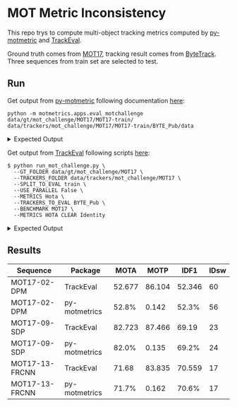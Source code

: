 # MOT Metric Inconsistency

This repo trys to compute multi-object tracking metrics computed by [py-motmetric](https://github.com/cheind/py-motmetrics) and [TrackEval](https://github.com/JonathonLuiten/TrackEval).

Ground truth comes from [MOT17](https://motchallenge.net/data/MOT17/), tracking result comes from [ByteTrack](https://motchallenge.net/method/MOT=4809&chl=10). Three sequences from train set are selected to test.

## Run

Get output from [py-motmetric](https://github.com/cheind/py-motmetrics) following documentation [here](https://github.com/cheind/py-motmetrics#motchallenge-compatibility):

``` shell
python -m motmetrics.apps.eval_motchallenge data/gt/mot_challenge/MOT17/MOT17-train/ data/trackers/mot_challenge/MOT17/MOT17-train/BYTE_Pub/data
```

<details>
<summary>Expected Output</summary>

```shell
04:34:05 INFO - Found 3 groundtruths and 3 test files.
04:34:05 INFO - Available LAP solvers ['scipy']
04:34:05 INFO - Default LAP solver 'scipy'
04:34:05 INFO - Loading files.
04:34:05 INFO - Comparing MOT17-13-FRCNN...
04:34:06 INFO - Comparing MOT17-02-DPM...
04:34:07 INFO - Comparing MOT17-09-SDP...
04:34:07 INFO - Running metrics
04:34:07 INFO - partials: 0.168 seconds.
04:34:07 INFO - mergeOverall: 0.169 seconds.
                IDF1   IDP   IDR  Rcll  Prcn  GT MT PT ML  FP    FN IDs   FM  MOTA  MOTP IDt IDa IDm
MOT17-13-FRCNN 70.6% 82.7% 61.5% 73.1% 98.3% 110 58 28 24 147  3133  17   37 71.7% 0.162  37   6  27
MOT17-02-DPM   52.3% 73.1% 40.8% 54.4% 97.7%  62 21 21 20 238  8467  56  134 52.8% 0.142  62   8  17
MOT17-09-SDP   69.2% 75.0% 64.2% 84.0% 98.2%  26 18  7  1  83   850  24   49 82.0% 0.135  26   3   6
OVERALL        61.4% 77.0% 51.1% 65.0% 98.0% 198 97 56 45 468 12450  97  220 63.4% 0.148 125  17  50
04:34:07 INFO - Completed
```
  
</details>

Get output from [TrackEval](https://github.com/JonathonLuiten/TrackEval) following scripts [here](https://github.com/JonathonLuiten/TrackEval/blob/master/scripts/run_mot_challenge.py):

```shell
$ python run_mot_challenge.py \
  --GT_FOLDER data/gt/mot_challenge/MOT17 \
  --TRACKERS_FOLDER data/trackers/mot_challenge/MOT17 \
  --SPLIT_TO_EVAL train \
  --USE_PARALLEL False \
  --METRICS Hota \
  --TRACKERS_TO_EVAL BYTE_Pub \
  --BENCHMARK MOT17 \
  --METRICS HOTA CLEAR Identity
```

<details>
<summary>Expected Output</summary>

```shell
Eval Config:
USE_PARALLEL         : False
NUM_PARALLEL_CORES   : 8
BREAK_ON_ERROR       : True
RETURN_ON_ERROR      : False
LOG_ON_ERROR         : /opt/homebrew/Caskroom/miniforge/base/envs/mm-diff/lib/python3.8/site-packages/error_log.txt
PRINT_RESULTS        : True
PRINT_ONLY_COMBINED  : False
PRINT_CONFIG         : True
TIME_PROGRESS        : True
DISPLAY_LESS_PROGRESS : False
OUTPUT_SUMMARY       : True
OUTPUT_EMPTY_CLASSES : True
OUTPUT_DETAILED      : True
PLOT_CURVES          : True

MotChallenge2DBox Config:
PRINT_CONFIG         : True
GT_FOLDER            : data/gt/mot_challenge/MOT17
TRACKERS_FOLDER      : data/trackers/mot_challenge/MOT17
OUTPUT_FOLDER        : None
TRACKERS_TO_EVAL     : ['BYTE_Pub']
CLASSES_TO_EVAL      : ['pedestrian']
BENCHMARK            : MOT17
SPLIT_TO_EVAL        : train
INPUT_AS_ZIP         : False
DO_PREPROC           : True
TRACKER_SUB_FOLDER   : data
OUTPUT_SUB_FOLDER    :
TRACKER_DISPLAY_NAMES : None
SEQMAP_FOLDER        : None
SEQMAP_FILE          : None
SEQ_INFO             : None
GT_LOC_FORMAT        : {gt_folder}/{seq}/gt/gt.txt
SKIP_SPLIT_FOL       : False

CLEAR Config:
METRICS              : ['HOTA', 'CLEAR', 'Identity']
THRESHOLD            : 0.5
PRINT_CONFIG         : True

Identity Config:
METRICS              : ['HOTA', 'CLEAR', 'Identity']
THRESHOLD            : 0.5
PRINT_CONFIG         : True

Evaluating 1 tracker(s) on 3 sequence(s) for 1 class(es) on MotChallenge2DBox dataset using the following metrics: HOTA, CLEAR, Identity, Count


Evaluating BYTE_Pub

    MotChallenge2DBox.get_raw_seq_data(BYTE_Pub, MOT17-02-DPM)             0.1422 sec
    MotChallenge2DBox.get_preprocessed_seq_data(pedestrian)                0.0598 sec
    HOTA.eval_sequence()                                                   0.0907 sec
    CLEAR.eval_sequence()                                                  0.0145 sec
    Identity.eval_sequence()                                               0.0040 sec
    Count.eval_sequence()                                                  0.0000 sec
1 eval_sequence(MOT17-02-DPM, BYTE_Pub)                                  0.3124 sec
    MotChallenge2DBox.get_raw_seq_data(BYTE_Pub, MOT17-09-SDP)             0.0536 sec
    MotChallenge2DBox.get_preprocessed_seq_data(pedestrian)                0.0457 sec
    HOTA.eval_sequence()                                                   0.0694 sec
    CLEAR.eval_sequence()                                                  0.0101 sec
    Identity.eval_sequence()                                               0.0025 sec
    Count.eval_sequence()                                                  0.0000 sec
2 eval_sequence(MOT17-09-SDP, BYTE_Pub)                                  0.1821 sec
    MotChallenge2DBox.get_raw_seq_data(BYTE_Pub, MOT17-13-FRCNN)           0.0986 sec
    MotChallenge2DBox.get_preprocessed_seq_data(pedestrian)                0.0676 sec
    HOTA.eval_sequence()                                                   0.1027 sec
    CLEAR.eval_sequence()                                                  0.0158 sec
    Identity.eval_sequence()                                               0.0043 sec
    Count.eval_sequence()                                                  0.0000 sec
3 eval_sequence(MOT17-13-FRCNN, BYTE_Pub)                                0.2904 sec

All sequences for BYTE_Pub finished in 0.79 seconds

HOTA: BYTE_Pub-pedestrian          HOTA      DetA      AssA      DetRe     DetPr     AssRe     AssPr     LocA      OWTA      HOTA(0)   LocA(0)   HOTALocA(0)
MOT17-02-DPM                       45.64     45.475    45.959    47.51     85.359    54.791    65.744    87.5      46.709    53.551    84.211    45.096
MOT17-09-SDP                       57.674    71.003    46.911    74.766    87.348    60.033    64.682    88.413    59.214    67.925    85.985    58.405
MOT17-13-FRCNN                     59.349    59.762    59.075    62.517    84.083    73.721    69.45     85.644    60.769    70.861    83.279    59.012
COMBINED                           52.442    53.964    51.101    56.508    85.275    62.937    67.147    87.008    53.724    61.937    84.214    52.159

CLEAR: BYTE_Pub-pedestrian         MOTA      MOTP      MODA      CLR_Re    CLR_Pr    MTR       PTR       MLR       sMOTA     CLR_TP    CLR_FN    CLR_FP    IDSW      MT        PT        ML        Frag
MOT17-02-DPM                       52.677    86.104    53        54.33     97.612    32.258    37.097    30.645    45.128    10095     8486      247       60        20        23        19        120
MOT17-09-SDP                       82.723    87.466    83.155    84.376    98.574    73.077    23.077    3.8462    72.148    4493      832       65        23        19        6         1         43
MOT17-13-FRCNN                     71.68     83.835    71.826    73.089    98.302    52.727    25.455    21.818    59.865    8509      3133      147       17        58        28        24        35
COMBINED                           63.402    85.533    63.683    64.974    98.051    48.99     28.788    22.222    54.002    23097     12451     459       100       97        57        44        198

Identity: BYTE_Pub-pedestrian      IDF1      IDR       IDP       IDTP      IDFN      IDFP
MOT17-02-DPM                       52.346    40.741    73.197    7570      11011     2772
MOT17-09-SDP                       69.19     64.207    75.011    3419      1906      1139
MOT17-13-FRCNN                     70.559    61.51     82.729    7161      4481      1495
COMBINED                           61.417    51.058    77.05     18150     17398     5406

Count: BYTE_Pub-pedestrian         Dets      GT_Dets   IDs       GT_IDs
MOT17-02-DPM                       10342     18581     39        62
MOT17-09-SDP                       4558      5325      23        26
MOT17-13-FRCNN                     8656      11642     70        110
COMBINED                           23556     35548     132       198

Timing analysis:
MotChallenge2DBox.get_raw_seq_data                                     0.2944 sec
MotChallenge2DBox.get_preprocessed_seq_data                            0.1731 sec
HOTA.eval_sequence                                                     0.2629 sec
CLEAR.eval_sequence                                                    0.0404 sec
Identity.eval_sequence                                                 0.0108 sec
Count.eval_sequence                                                    0.0000 sec
eval_sequence                                                          0.7850 sec
Evaluator.evaluate                                                     1.6773 sec
```
</details>

## Results

| Sequence      | Package       | MOTA   | MOTP  | IDF1  | IDsw |
|---------------|---------------|--------|-------|-------|------|
| MOT17-02-DPM  | TrackEval     | 52.677 | 86.104| 52.346| 60   |
| MOT17-02-DPM  | py-motmetrics | 52.8%  | 0.142 | 52.3% | 56   |
| MOT17-09-SDP  | TrackEval     | 82.723 | 87.466| 69.19 | 23   |
| MOT17-09-SDP  | py-motmetrics | 82.0%  | 0.135 | 69.2% | 24   |
| MOT17-13-FRCNN| TrackEval     | 71.68  | 83.835| 70.559| 17   |
| MOT17-13-FRCNN| py-motmetrics | 71.7%  | 0.162 | 70.6% | 17   |
